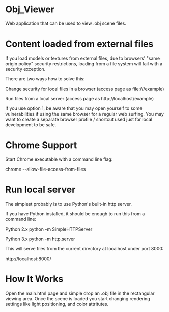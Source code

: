 Obj_Viewer
==========

Web application that can be used to view .obj scene files.

Content loaded from external files
==========

If you load models or textures from external files, due to browsers' "same origin policy" security restrictions, 
loading from a file system will fail with a security exception.

There are two ways how to solve this:

Change security for local files in a browser (access page as file:///example)

Run files from a local server (access page as http://localhost/example)

If you use option 1, be aware that you may open yourself to some vulnerabilities if using the same browser for a 
regular web surfing. You may want to create a separate browser profile / shortcut used just for local development to 
be safe.

Chrome Support
==========

 Start Chrome executable with a command line flag:

chrome --allow-file-access-from-files

Run local server
==========

The simplest probably is to use Python's built-in http server.

If you have Python installed, it should be enough to run this from a command line:

 Python 2.x
 python -m SimpleHTTPServer

 Python 3.x
 python -m http.server

This will serve files from the current directory at localhost under port 8000:

http://localhost:8000/

How It Works
==========

Open the main.html page and simple drop an .obj file in the rectangular viewing area. Once the scene is loaded you 
start changing rendering settings like light positioning, and color attritutes.



